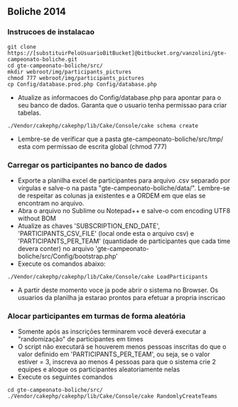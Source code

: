 ## Boliche 2014

### Instrucoes de instalacao

```
git clone https://[substituirPeloUsuarioBitBucket]@bitbucket.org/vanzolini/gte-campeonato-boliche.git
cd gte-campeonato-boliche/src/
mkdir webroot/img/participants_pictures
chmod 777 webroot/img/participants_pictures
cp Config/database.prod.php Config/database.php
```
- Atualize as informacoes do Config/database.php para apontar para o seu banco de dados. Garanta que o usuario tenha permissao para criar tabelas.
```
./Vendor/cakephp/cakephp/lib/Cake/Console/cake schema create
```
- Lembre-se de verificar que a pasta gte-campeonato-boliche/src/tmp/ esta com permissao de escrita global (chmod 777)

### Carregar os participantes no banco de dados

- Exporte a planilha excel de participantes para arquivo .csv separado por virgulas e salve-o na pasta "gte-campeonato-boliche/data/". Lembre-se de respeitar as colunas ja existentes e a ORDEM em que elas se encontram no arquivo.
- Abra o arquivo no Sublime ou Notepad++ e salve-o com encoding UTF8 without BOM
- Atualize as chaves 'SUBSCRIPTION_END_DATE', 'PARTICIPANTS_CSV_FILE' (local onde esta o arquivo csv) e 'PARTICIPANTS_PER_TEAM' (quantidade de participantes que cada time devera conter) no arquivo 'gte-campeonato-boliche/src/Config/bootstrap.php'
- Execute os comandos abaixo:
```
./Vendor/cakephp/cakephp/lib/Cake/Console/cake LoadParticipants
```
- A partir deste momento voce ja pode abrir o sistema no Browser. Os usuarios da planilha ja estarao prontos para efetuar a propria inscricao

### Alocar participantes em turmas de forma aleatória
- Somente após as inscrições terminarem você deverá executar a "randomização" de participantes em times
- O script não executará se houverem menos pessoas inscritas do que o valor definido em 'PARTICIPANTS_PER_TEAM', ou seja, se o valor estiver = 3, inscreva ao menos 4 pessoas para que o sistema crie 2 equipes e aloque os participantes aleatoriamente nelas
- Execute os seguintes comandos
```
cd gte-campeonato-boliche/src/
./Vendor/cakephp/cakephp/lib/Cake/Console/cake RandomlyCreateTeams
```